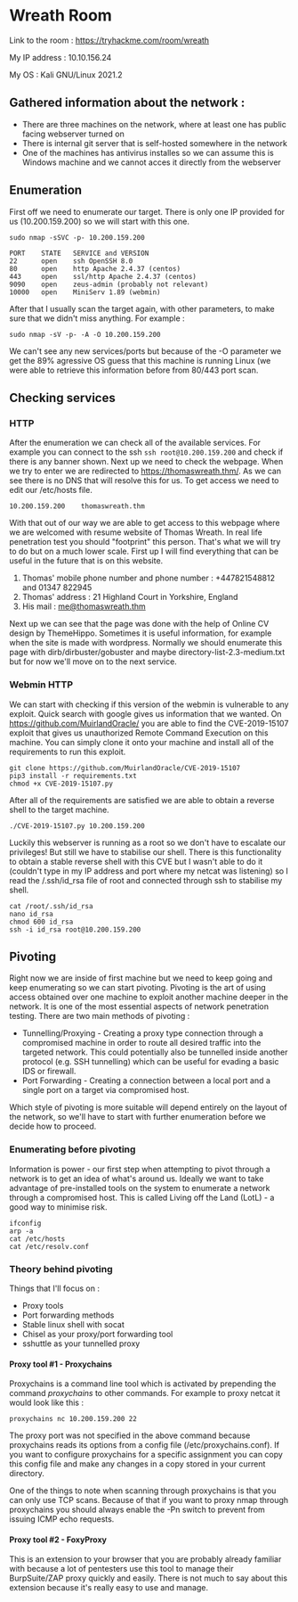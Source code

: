 # Wreath Room
Link to the room : https://tryhackme.com/room/wreath


My IP address : 10.10.156.24


My OS : Kali GNU/Linux 2021.2

## Gathered information about the network :
- There are three machines on the network, where at least one has public facing webserver turned on
- There is internal git server that is self-hosted somewhere in the network
- One of the machines has antivirus installes so we can assume this is Windows machine and we cannot acces it directly from the webserver

## Enumeration
First off we need to enumerate our target. There is only one IP provided for us (10.200.159.200) so we will start with this one.
```
sudo nmap -sSVC -p- 10.200.159.200

PORT    STATE   SERVICE and VERSION
22      open    ssh OpenSSH 8.0
80      open    http Apache 2.4.37 (centos)
443     open    ssl/http Apache 2.4.37 (centos)
9090    open    zeus-admin (probably not relevant)
10000   open    MiniServ 1.89 (webmin)
```
After that I usually scan the target again, with other parameters, to make sure that we didn't miss anything. For example :
```
sudo nmap -sV -p- -A -O 10.200.159.200 
```
We can't see any new services/ports but because of the -O parameter we get the 89% agressive OS guess that this machine is running Linux (we were able to retrieve this information
before from 80/443 port scan.
## Checking services
  ### HTTP
  After the enumeration we can check all of the available services. For example you can connect to the ssh `ssh root@10.200.159.200` and check if there is any banner shown.
  Next up we need to check the webpage. When we try to enter we are redirected to https://thomaswreath.thm/. As we can see there is no DNS that will resolve this for us. 
  To get access we need to edit our /etc/hosts file.
  ```
  10.200.159.200    thomaswreath.thm
  ```
  With that out of our way we are able to get access to this webpage where we are welcomed with resume website of Thomas Wreath.
  In real life penetration test you should "footprint" this person. That's what we will try to do but on a much lower scale. First up I will find everything that can be useful
  in the future that is on this website.
  1. Thomas' mobile phone number and phone number : +447821548812 and 01347 822945
  2. Thomas' address : 21 Highland Court in Yorkshire, England
  3. His mail : me@thomaswreath.thm

  Next up we can see that the page was done with the help of Online CV design by ThemeHippo. Sometimes it is useful information, for example when the site
  is made with wordpress.
  Normally we should enumerate this page with dirb/dirbuster/gobuster and maybe directory-list-2.3-medium.txt but for now we'll move on to the next service.
  ### Webmin HTTP
  We can start with checking if this version of the webmin is vulnerable to any exploit. Quick search with google gives us information that we wanted.
  On https://github.com/MuirlandOracle/ you are able to find the CVE-2019-15107 exploit that gives us unauthorized Remote Command Execution on this machine. 
  You can simply clone it onto your machine and install all of the requirements to run this exploit.
  ```
  git clone https://github.com/MuirlandOracle/CVE-2019-15107
  pip3 install -r requirements.txt
  chmod +x CVE-2019-15107.py
  ```
  After all of the requirements are satisfied we are able to obtain a reverse shell to the target machine.
  ```
  ./CVE-2019-15107.py 10.200.159.200
  ```
  Luckily this webserver is running as a root so we don't have to escalate our privileges! But still we have to stabilise our shell.
  There is this functionality to obtain a stable reverse shell with this CVE but I wasn't able to do it (couldn't type in my IP address and port where my netcat was listening)
  so I read the /.ssh/id_rsa file of root and connected through ssh to stabilise my shell.
  ```
  cat /root/.ssh/id_rsa
  nano id_rsa
  chmod 600 id_rsa
  ssh -i id_rsa root@10.200.159.200
  ```
 ## Pivoting
  Right now we are inside of first machine but we need to keep going and keep enumerating so we can start pivoting. Pivoting is the art of using access obtained over one machine
  to exploit another machine deeper in the network. It is one of the most essential aspects of network penetration testing. There are two main methods of pivoting :
  - Tunnelling/Proxying - Creating a proxy type connection through a compromised machine in order to route all desired traffic into the targeted network. This could potentially
  also be tunnelled inside another protocol (e.g. SSH tunnelling) which can be useful for evading a basic IDS or firewall.
  - Port Forwarding - Creating a connection between a local port and a single port on a target via compromised host.
  
  Which style of pivoting is more suitable will depend entirely on the layout of the network, so we'll have to start with further enumeration before we decide how to proceed.
  ### Enumerating before pivoting
  Information is power - our first step when attempting to pivot through a network is to get an idea of what's around us. Ideally we want to take advantage of pre-installed
  tools on the system to enumerate a network through a compromised host. This is called Living off the Land (LotL) - a good way to minimise risk.
  ```
  ifconfig
  arp -a
  cat /etc/hosts
  cat /etc/resolv.conf
  ```
  ### Theory behind pivoting
  Things that I'll focus on :
  - Proxy tools
  - Port forwarding methods
  - Stable linux shell with socat
  - Chisel as your proxy/port forwarding tool
  - sshuttle as your tunnelled proxy
  #### Proxy tool #1 - Proxychains
  Proxychains is a command line tool which is activated by prepending the command _proxychains_ to other commands. For example to proxy netcat it would look like this :
  ```
  proxychains nc 10.200.159.200 22
  ```
  The proxy port was not specified in the above command because proxychains reads its options from a config file (/etc/proxychains.conf). If you want to configure proxychains
  for a specific assignment you can copy this config file and make any changes in a copy stored in your current directory.
  
  One of the things to note when scanning through proxychains is that you can only use TCP scans. Because of that if you want to proxy nmap through proxychains you should always
  enable the -Pn switch to prevent from issuing ICMP echo requests.
  #### Proxy tool #2 - FoxyProxy
  This is an extension to your browser that you are probably already familiar with because a lot of pentesters use this tool to manage their BurpSuite/ZAP proxy quickly and
  easily. There is not much to say about this extension because it's really easy to use and manage.
  
  
  
  
  
  
